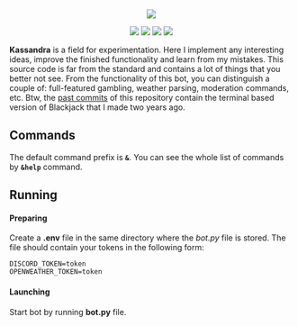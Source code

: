 <p align="center" style="margin: 10px;"><a href="https://top.gg/bot/708690846735663184"><img src="https://top.gg/api/widget/708690846735663184.svg?usernamecolor=000000&topcolor=ffffff"></a></p>
<p align="center">
    <a href="https://github.com/Ghosteon/discord-bot-kassandra"><img src="https://img.shields.io/badge/deployed%20on-heroku-997fbc?style=flat-square"></a>
    <a href="https://github.com/Ghosteon/discord-bot-kassandra"><img src="https://img.shields.io/badge/python-3.8-blue?style=flat-square"></a>
    <a href="https://github.com/psf/black"><img src="https://img.shields.io/badge/code%20style-black-black?style=flat-square"></a>
    <a href="https://github.com/Ghosteon/discord-bot-kassandra/blob/master/LICENSE"><img src="https://img.shields.io/badge/license-MIT-a31f34?style=flat-square"></a>
</p>
    
**Kassandra** is a field for experimentation. Here I implement any interesting ideas, improve the finished functionality and learn from my mistakes. This source code is far from the standard and contains a lot of things that you better not see. From the functionality of this bot, you can distinguish a couple of: full-featured gambling, weather parsing, moderation commands, etc. Btw, the [past commits](https://github.com/Ghosteon/discord-bot-kassandra/tree/f2d8b270daa521e41a7adf9bae63fbaad7356578) of this repository contain the terminal based version of Blackjack that I made two years ago.

## Commands
The default command prefix is **`&`**. You can see the whole list of commands by **`&help`** command.

## Running

#### Preparing
Create a **.env** file in the same directory where the *bot.py* file is stored. The file should contain your tokens in the following form:
```
DISCORD_TOKEN=token
OPENWEATHER_TOKEN=token
```

#### Launching
Start bot by running **bot.py** file.
